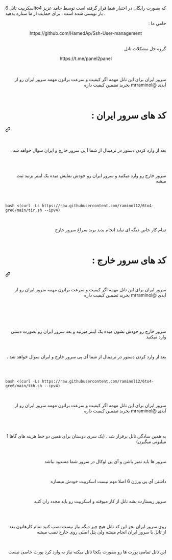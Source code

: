 اسکریپت تانل 6to4 که بصورت رایگان در اختیار شما قرار گرفته است توسط حامد عزیز باز نویسی شده است . برای حمایت از ما ستاره بدهید .
<p dir="auto">حامی ما : 
</p>
<center>
https://github.com/HamedAp/Ssh-User-management
</center>
<br>
<p dir="auto">گروه حل مشکلات تانل  
</p>
<center>
https://t.me/panel2panel
</center>

<br>
<br>
<p dir="auto">سرور ایران برای این تانل مهمه اگر کیفیت و سرعت براتون مهمه سرور ایران رو از آیدی @mrraminol بخرید تضمین کیفیت داره</p>
<br>


<div class="markdown-heading" dir="auto"><h1 tabindex="-1" class="heading-element" dir="auto">کد های سرور ایران  :</h1><a id="user-content-اموزش-نصب-" class="anchor" aria-label="Permalink: اموزش نصب :" href="#اموزش-نصب-"><svg class="octicon octicon-link" viewBox="0 0 16 16" version="1.1" width="16" height="16" aria-hidden="true"><path d="m7.775 3.275 1.25-1.25a3.5 3.5 0 1 1 4.95 4.95l-2.5 2.5a3.5 3.5 0 0 1-4.95 0 .751.751 0 0 1 .018-1.042.751.751 0 0 1 1.042-.018 1.998 1.998 0 0 0 2.83 0l2.5-2.5a2.002 2.002 0 0 0-2.83-2.83l-1.25 1.25a.751.751 0 0 1-1.042-.018.751.751 0 0 1-.018-1.042Zm-4.69 9.64a1.998 1.998 0 0 0 2.83 0l1.25-1.25a.751.751 0 0 1 1.042.018.751.751 0 0 1 .018 1.042l-1.25 1.25a3.5 3.5 0 1 1-4.95-4.95l2.5-2.5a3.5 3.5 0 0 1 4.95 0 .751.751 0 0 1-.018 1.042.751.751 0 0 1-1.042.018 1.998 1.998 0 0 0-2.83 0l-2.5 2.5a1.998 1.998 0 0 0 0 2.83Z"></path></svg></a></div>

<br>
<br>
<p dir="auto">بعد از وارد کردن دستور در ترمینال از شما آ پی سرور خارج و ایران سوال خواهد شد .</p>
<br>
<br>
<p dir="auto">سرور خارج رو وارد میکنید و سرور ایران رو خودش نمایش میده یک اینتر بزنید ثبت میشه</p>
<br><br>

<div class="snippet-clipboard-content notranslate position-relative overflow-auto" data-snippet-clipboard-copy-content="bash &lt;(curl -Ls https://raw.githubusercontent.com/raminol12/6to4-gre6/main/tir.sh --ipv4)"><pre class="notranslate"><code>bash &lt;(curl -Ls https://raw.githubusercontent.com/raminol12/6to4-gre6/main/tir.sh --ipv4)
</code></pre></div>

<br>
<p dir="auto">تمام کار خاص دیگه ای نباید انجام بدید برید سراغ سرور خارج</p>
<br>

<div class="markdown-heading" dir="auto"><h1 tabindex="-1" class="heading-element" dir="auto">کد های سرور خارج  :</h1><a id="user-content-اموزش-نصب-" class="anchor" aria-label="Permalink: اموزش نصب :" href="#اموزش-نصب-"><svg class="octicon octicon-link" viewBox="0 0 16 16" version="1.1" width="16" height="16" aria-hidden="true"><path d="m7.775 3.275 1.25-1.25a3.5 3.5 0 1 1 4.95 4.95l-2.5 2.5a3.5 3.5 0 0 1-4.95 0 .751.751 0 0 1 .018-1.042.751.751 0 0 1 1.042-.018 1.998 1.998 0 0 0 2.83 0l2.5-2.5a2.002 2.002 0 0 0-2.83-2.83l-1.25 1.25a.751.751 0 0 1-1.042-.018.751.751 0 0 1-.018-1.042Zm-4.69 9.64a1.998 1.998 0 0 0 2.83 0l1.25-1.25a.751.751 0 0 1 1.042.018.751.751 0 0 1 .018 1.042l-1.25 1.25a3.5 3.5 0 1 1-4.95-4.95l2.5-2.5a3.5 3.5 0 0 1 4.95 0 .751.751 0 0 1-.018 1.042.751.751 0 0 1-1.042.018 1.998 1.998 0 0 0-2.83 0l-2.5 2.5a1.998 1.998 0 0 0 0 2.83Z"></path></svg></a></div>

<br>
<p dir="auto">سرور ایران برای این تانل مهمه اگر کیفیت و سرعت براتون مهمه سرور ایران رو از آیدی @mrraminol بخرید تضمین کیفیت داره</p>
<br>
<br>
<br>
<br>
<p dir="auto">سرور خارج رو خودش نشون میده یک اینتر میزنید و بعد سرور ایران رو بصورت دستی وارد میکنید</p>
<br>
<p dir="auto">بعد از وارد کردن دستور در ترمینال از شما آی پی سرور خارج و ایران سوال خواهد شد .</p>
<br><br>

<div class="snippet-clipboard-content notranslate position-relative overflow-auto" data-snippet-clipboard-copy-content="bash &lt;(curl -Ls https://raw.githubusercontent.com/raminol12/6to4-gre6/main/tkh.sh --ipv4)"><pre class="notranslate"><code>bash &lt;(curl -Ls https://raw.githubusercontent.com/raminol12/6to4-gre6/main/tkh.sh --ipv4)
</code></pre></div>


<br>
<p dir="auto">سرور ایران برای این تانل مهمه اگر کیفیت و سرعت براتون مهمه سرور ایران رو از آیدی @mrraminol بخرید تضمین کیفیت داره</p>
<br>
<br>
<p dir="auto">به همین سادگی تانل برقرار شد . (یک سری دوستان برای همین دو خط هزینه های گاها 1 میلیونی میگیرن)</p>
<br>
<p dir="auto">سرور ها باید تمیز باشن و آی پی لوکال در سرور شما مسدود نباشد </p>
<br>
<p dir="auto">داشتن آی پی ورژن 6 اصلا مهم نیست اسکریپت خودش میسازه</p>
<br>
<p dir="auto">سرور ریستارت بشه تانل از کار میوفته و اسکریپت رو باید مجدد ران کنید</p>
<br>
<br>
<p dir="auto">روی سرور ایران بجز این کد تانل هیچ چیز دیگه نیاز نیست نصب کنید تمام کارهاتون بعد از تانل با سرور ایران انجام میشه ولی پنل اصلی روی خارج نصب میشه </p>
<br>
<p dir="auto">این تانل تمامی پورت ها رو بصورت یکجا تانل میکنه نیاز به وارد کرد پورت خاصی نیست </p>
<br>


